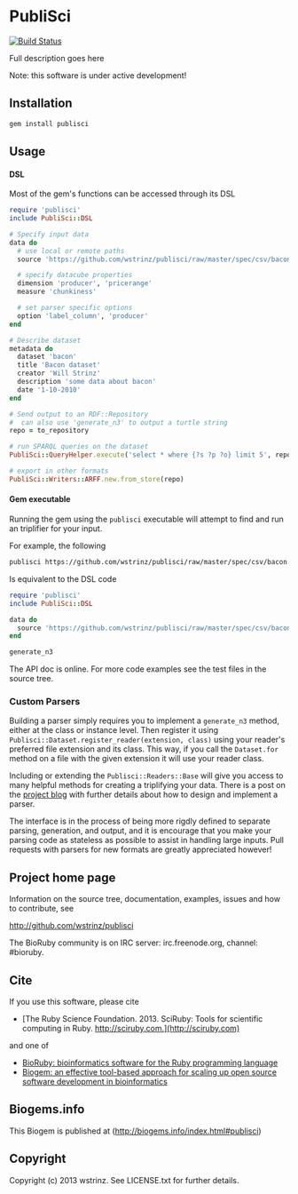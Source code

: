 # PubliSci

[![Build Status](https://travis-ci.org/wstrinz/publisci.png?branch=master)](https://travis-ci.org/wstrinz/publisci)

Full description goes here

Note: this software is under active development!

## Installation

```sh
gem install publisci
```

## Usage

#### DSL

Most of the gem's functions can be accessed through its DSL

```ruby
require 'publisci'
include PubliSci::DSL

# Specify input data
data do
  # use local or remote paths
  source 'https://github.com/wstrinz/publisci/raw/master/spec/csv/bacon.csv'

  # specify datacube properties
  dimension 'producer', 'pricerange'
  measure 'chunkiness'

  # set parser specific options
  option 'label_column', 'producer'
end

# Describe dataset
metadata do
  dataset 'bacon'
  title 'Bacon dataset'
  creator 'Will Strinz'
  description 'some data about bacon'
  date '1-10-2010'
end

# Send output to an RDF::Repository
#  can also use 'generate_n3' to output a turtle string
repo = to_repository

# run SPARQL queries on the dataset
PubliSci::QueryHelper.execute('select * where {?s ?p ?o} limit 5', repo)

# export in other formats
PubliSci::Writers::ARFF.new.from_store(repo)
```


#### Gem executable

Running the gem using the `publisci` executable will attempt to find and run
an triplifier for your input.

For example, the following

```sh
publisci https://github.com/wstrinz/publisci/raw/master/spec/csv/bacon.csv
```

Is equivalent to the DSL code

```ruby
require 'publisci'
include PubliSci::DSL

data do
  source 'https://github.com/wstrinz/publisci/raw/master/spec/csv/bacon.csv'
end

generate_n3
```

The API doc is online. For more code examples see the test files in
the source tree.

### Custom Parsers

Building a parser simply requires you to implement a `generate_n3` method, either at the class or instance level. Then register it using `Publisci::Dataset.register_reader(extension, class)` using your reader's preferred file extension and its class. This way, if you call the `Dataset.for` method on a file with the given extension it will use your reader class.

Including or extending the `Publisci::Readers::Base` will give you access to many helpful methods for creating a triplifying your data. There is a post on the [project blog](http://gsocsemantic.wordpress.com/2013/08/31/parsing-with-publisci-how-to-get-your-data-into-the-semantic-web/) with further details about how to design and implement a parser.

The interface is in the process of being more rigdly defined to separate parsing, generation, and output, and it is encourage that you make your parsing code as stateless as possible to assist in handling large inputs. Pull requests with parsers for new formats are greatly appreciated however!

## Project home page

Information on the source tree, documentation, examples, issues and
how to contribute, see

  http://github.com/wstrinz/publisci

The BioRuby community is on IRC server: irc.freenode.org, channel: #bioruby.

## Cite

If you use this software, please cite

* [The Ruby Science Foundation. 2013. SciRuby: Tools for scientific computing in Ruby. http://sciruby.com.](http://sciruby.com)

and one of

* [BioRuby: bioinformatics software for the Ruby programming language](http://dx.doi.org/10.1093/bioinformatics/btq475)
* [Biogem: an effective tool-based approach for scaling up open source software development in bioinformatics](http://dx.doi.org/10.1093/bioinformatics/bts080)

## Biogems.info

This Biogem is published at (http://biogems.info/index.html#publisci)

## Copyright

Copyright (c) 2013 wstrinz. See LICENSE.txt for further details.

